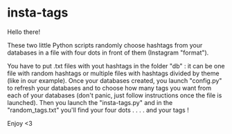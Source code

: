 # insta-tags

Hello there!

These two little Python scripts randomly choose hashtags from your databases in a file with four dots in front of them (Instagram "format").

You have to put .txt files with yout hashtags in the folder "db" : it can be one file with random hashtags or multiple files with hashtags divided by theme (like in our example).
Once your databases created, you launch "config.py" to refresh your databases and to choose how many tags you want from each of your databases (don't panic, just follow instructions once the file is launched).
Then you launch the "insta-tags.py" and in the "random_tags.txt" you'll find your four dots
.
.
.
.
and your tags !

Enjoy <3
